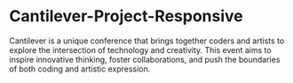 # Cantilever-Project-Responsive
Cantilever is a unique conference that brings together coders and artists to explore the intersection of technology and creativity. This event aims to inspire innovative thinking, foster collaborations, and push the boundaries of both coding and artistic expression.
